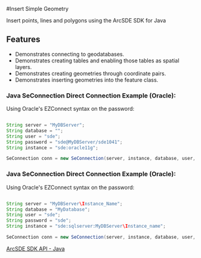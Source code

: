 #Insert Simple Geometry



Insert points, lines and polygons using the ArcSDE SDK for Java

## Features

* Demonstrates connecting to geodatabases.
* Demonstrates creating tables and enabling those tables as spatial layers.
* Demonstrates creating geometries through coordinate pairs.
* Demonstrates inserting geometries into the feature class.

### Java SeConnection Direct Connection Example (Oracle):
Using Oracle's EZConnect syntax on the password:
```java

String server = "MyDBServer";
String database = "";
String user = "sde";
String password = "sde@MyDBServer/sde1041";
String instance = "sde:oracle11g";

SeConnection conn = new SeConnection(server, instance, database, user, password);
```

### Java SeConnection Direct Connection Example (Oracle):
Using Oracle's EZConnect syntax on the password:
```java

String server = "MyDBServer\Instance_Name";
String database = "MyDatabase";
String user = "sde";
String password = "sde";
String instance = "sde:sqlserver:MyDBServer\Instance_name";

SeConnection conn = new SeConnection(server, instance, database, user, password);
```

[ArcSDE SDK API - Java](http://help.arcgis.com/en/geodatabase/10.0/sdk/arcsde/api/japi/japi.htm)
